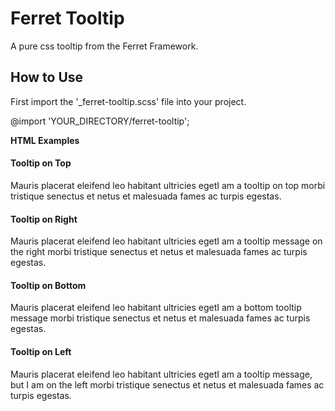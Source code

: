 Ferret Tooltip
==============

A pure css tooltip from the Ferret Framework.



How to Use
---

First import the '_ferret-tooltip.scss' file into your project.

  @import 'YOUR_DIRECTORY/ferret-tooltip';


<b>HTML Examples</b>

  <h4>Tooltip on Top</h4>
  <p>Mauris placerat eleifend leo habitant <tooltip>ultricies eget<tip class="on-top">I am a tooltip on top</tip></tooltip> morbi tristique senectus et netus et malesuada fames ac turpis egestas.</p>
  
  <h4>Tooltip on Right</h4>
  <p>Mauris placerat eleifend leo habitant <tooltip>ultricies eget<tip class="on-right">I am a tooltip message on the right</tip></tooltip> morbi tristique senectus et netus et malesuada fames ac turpis egestas.</p>
  
  <h4>Tooltip on Bottom</h4>
  <p>Mauris placerat eleifend leo habitant <tooltip>ultricies eget<tip class="on-bottom">I am a bottom tooltip message</tip></tooltip> morbi tristique senectus et netus et malesuada fames ac turpis egestas.</p>
  
  <h4>Tooltip on Left</h4>
  <p>Mauris placerat eleifend leo habitant <tooltip>ultricies eget<tip class="on-left">I am a tooltip message, but I am on the left</tip></tooltip> morbi tristique senectus et netus et malesuada fames ac turpis egestas.</p>
